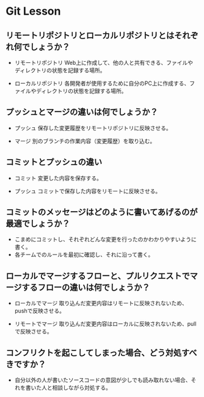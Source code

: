 # Git Lesson

## リモートリポジトリとローカルリポジトリとはそれぞれ何でしょうか？
- リモートリポジトリ
  Web上に作成して、他の人と共有できる、ファイルやディレクトリの状態を記録する場所。

- ローカルリポジトリ
  各開発者が使用するために自分のPC上に作成する、ファイルやディレクトリの状態を記録する場所。

## プッシュとマージの違いは何でしょうか？
- プッシュ
  保存した変更履歴をリモートリポジトリに反映させる。

- マージ
  別のブランチの作業内容（変更履歴）を取り込む。

## コミットとプッシュの違い
- コミット
  変更した内容を保存する。

- プッシュ
  コミットで保存した内容をリモートに反映させる。

## コミットのメッセージはどのように書いてあげるのが最適でしょうか？
- こまめにコミットし、それぞれどんな変更を行ったのかわかりやすいように書く。
- 各チームでのルールを最初に確認し、それに沿って書く。

## ローカルでマージするフローと、プルリクエストでマージするフローの違いは何でしょうか？
- ローカルでマージ
  取り込んだ変更内容はリモートに反映されないため、pushで反映させる。

- リモートでマージ
  取り込んだ変更内容はローカルに反映されないため、pullで反映させる。

## コンフリクトを起こしてしまった場合、どう対処すべきですか？
- 自分以外の人が書いたソースコードの意図が少しでも読み取れない場合、それを書いた人と相談しながら対処する。
